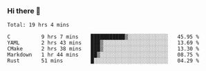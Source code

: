### Hi there 👋

<!--
**WShiBin/WShiBin** is a ✨ _special_ ✨ repository because its `README.md` (this file) appears on your GitHub profile.

Here are some ideas to get you started:

- 🔭 I’m currently working on ...
- 🌱 I’m currently learning ...
- 👯 I’m looking to collaborate on ...
- 🤔 I’m looking for help with ...
- 💬 Ask me about ...
- 📫 How to reach me: ...
- 😄 Pronouns: ...
- ⚡ Fun fact: ...
-->

<!--START_SECTION:waka-->
```text
Total: 19 hrs 4 mins

C          9 hrs 7 mins    ███████████▒░░░░░░░░░░░░░   45.95 % 
YAML       2 hrs 43 mins   ███▒░░░░░░░░░░░░░░░░░░░░░   13.69 % 
CMake      2 hrs 38 mins   ███▒░░░░░░░░░░░░░░░░░░░░░   13.30 % 
Markdown   1 hr 44 mins    ██▒░░░░░░░░░░░░░░░░░░░░░░   08.75 % 
Rust       51 mins         █░░░░░░░░░░░░░░░░░░░░░░░░   04.29 % 
```
<!--END_SECTION:waka-->
